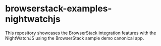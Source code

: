 # browserstack-examples-nightwatchjs
This repository showcases the BrowserStack integration features with the NightWatchJS using the BrowserStack sample demo canonical app.
